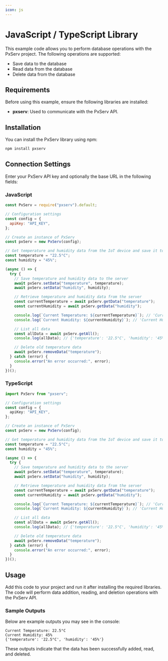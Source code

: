 ```yaml
---
icon: js
---
```


# JavaScript / TypeScript Library

This example code allows you to perform database operations with the PxServ project. The following operations are supported:

* Save data to the database
* Read data from the database
* Delete data from the database

## Requirements

Before using this example, ensure the following libraries are installed:

* **pxserv**: Used to communicate with the PxServ API.

## Installation

You can install the PxServ library using npm:

```sh
npm install pxserv
```

## Connection Settings

Enter your PxServ API key and optionally the base URL in the following fields:

### JavaScript

```javascript
const PxServ = require("pxserv").default;

// Configuration settings
const config = {
  apiKey: "API_KEY",
};

// Create an instance of PxServ
const pxServ = new PxServ(config);

// Get temperature and humidity data from the IoT device and save it to the server
const temperature = "22.5°C";
const humidity = "45%";

(async () => {
  try {
    // Save temperature and humidity data to the server
    await pxServ.setData("temperature", temperature);
    await pxServ.setData("humidity", humidity);

    // Retrieve temperature and humidity data from the server
    const currentTemperature = await pxServ.getData("temperature");
    const currentHumidity = await pxServ.getData("humidity");

    console.log(`Current Temperature: ${currentTemperature}`); // 'Current Temperature: 22.5°C'
    console.log(`Current Humidity: ${currentHumidity}`); // 'Current Humidity: 45%'

    // List all data
    const allData = await pxServ.getAll();
    console.log(allData); // {'temperature': '22.5°C', 'humidity': '45%'}

    // Delete old temperature data
    await pxServ.removeData("temperature");
  } catch (error) {
    console.error("An error occurred:", error);
  }
})();

```

### TypeScript

```typescript
import PxServ from "pxserv";

// Configuration settings
const config = {
  apiKey: "API_KEY",
};

// Create an instance of PxServ
const pxServ = new PxServ(config);

// Get temperature and humidity data from the IoT device and save it to the server
const temperature = "22.5°C";
const humidity = "45%";

(async () => {
  try {
    // Save temperature and humidity data to the server
    await pxServ.setData("temperature", temperature);
    await pxServ.setData("humidity", humidity);

    // Retrieve temperature and humidity data from the server
    const currentTemperature = await pxServ.getData("temperature");
    const currentHumidity = await pxServ.getData("humidity");

    console.log(`Current Temperature: ${currentTemperature}`); // 'Current Temperature: 22.5°C'
    console.log(`Current Humidity: ${currentHumidity}`); // 'Current Humidity: 45%'

    // List all data
    const allData = await pxServ.getAll();
    console.log(allData); // {'temperature': '22.5°C', 'humidity': '45%'}

    // Delete old temperature data
    await pxServ.removeData("temperature");
  } catch (error) {
    console.error("An error occurred:", error);
  }
})();

```

## Usage

Add this code to your project and run it after installing the required libraries. The code will perform data addition, reading, and deletion operations with the PxServ API.

### Sample Outputs

Below are example outputs you may see in the console:

```
Current Temperature: 22.5°C
Current Humidity: 45%
{'temperature': '22.5°C', 'humidity': '45%'}
```

These outputs indicate that the data has been successfully added, read, and deleted.
